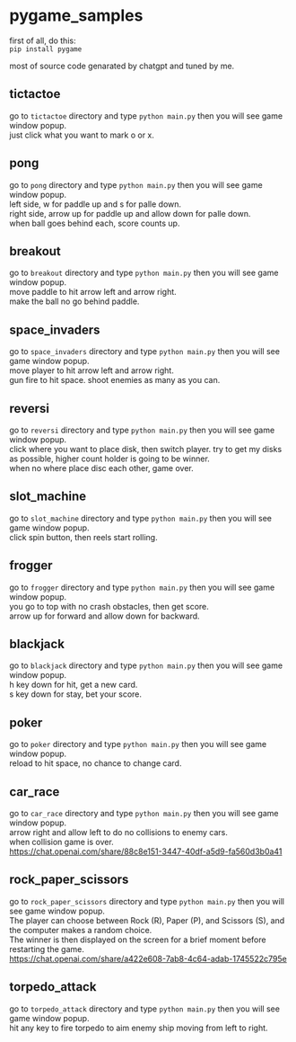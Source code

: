 # pygame_samples

first of all, do this:  
`pip install pygame`

most of source code genarated by chatgpt and tuned by me.

## tictactoe
go to `tictactoe` directory and type `python main.py` then you will see game window popup.  
just click what you want to mark o or x.  

## pong
go to `pong` directory and type `python main.py` then you will see game window popup.  
left side, w for paddle up and s for palle down.  
right side, arrow up for paddle up and allow down for palle down.  
when ball goes behind each, score counts up.  

## breakout
go to `breakout` directory and type `python main.py` then you will see game window popup.  
move paddle to hit arrow left and arrow right.  
make the ball no go behind paddle.  

## space_invaders
go to `space_invaders` directory and type `python main.py` then you will see game window popup.  
move player to hit arrow left and arrow right.  
gun fire to hit space.
shoot enemies as many as you can.  

## reversi
go to `reversi` directory and type `python main.py` then you will see game window popup.  
click where you want to place disk, then switch player. 
try to get my disks as possible, higher count holder is going to be winner.   
when no where place disc each other, game over.  

## slot_machine
go to `slot_machine` directory and type `python main.py` then you will see game window popup.  
click spin button, then reels start rolling. 

## frogger
go to `frogger` directory and type `python main.py` then you will see game window popup.  
you go to top with no crash obstacles, then get score.  
arrow up for forward and allow down for backward.  

## blackjack
go to `blackjack` directory and type `python main.py` then you will see game window popup.  
h key down for hit, get a new card.  
s key down for stay, bet your score.  

## poker
go to `poker` directory and type `python main.py` then you will see game window popup.  
reload to hit space, no chance to change card.  

## car_race
go to `car_race` directory and type `python main.py` then you will see game window popup.  
arrow right and allow left to do no collisions to enemy cars.  
when collision game is over.  
https://chat.openai.com/share/88c8e151-3447-40df-a5d9-fa560d3b0a41

## rock_paper_scissors
go to `rock_paper_scissors` directory and type `python main.py` then you will see game window popup.  
The player can choose between Rock (R), Paper (P), and Scissors (S), and the computer makes a random choice.   
The winner is then displayed on the screen for a brief moment before restarting the game.   
https://chat.openai.com/share/a422e608-7ab8-4c64-adab-1745522c795e

## torpedo_attack
go to `torpedo_attack` directory and type `python main.py` then you will see game window popup.  
hit any key to fire torpedo to aim enemy ship moving from left to right.  

